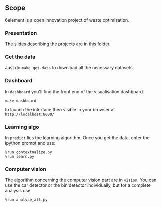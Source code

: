 ## Scope

6element is a open innovation project of waste optimisation.

### Presentation 

The slides describing the projects are in this folder.

### Get the data

Just do `make get-data` to download all the necessary datasets.

### Dashboard

In `dashboard` you'll find the front end of the visualisation dashboard.

```
make dashboard
```

to launch the interface then visible in your browser at `http://localhost:8000/`

### Learning algo

In `predict` lies the learning algorithm. Once you get the data, enter the ipython prompt and use:

```
%run contextualize.py
%run learn.py
```

### Computer vision

The algorithm concerning the computer vision part are in `vision`.
You can use the car detector or the bin detector individually, but for a complete analysis use:

```
%run analyse_all.py
```

